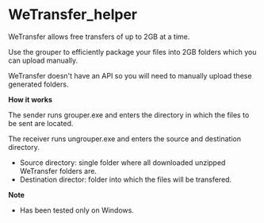 # WeTransfer_helper
WeTransfer allows free transfers of up to 2GB at a time.

Use the grouper to efficiently package your files into 2GB folders which you can upload manually.

WeTransfer doesn't have an API so you will need to manually upload these generated folders.


**How it works**

The sender runs grouper.exe and enters the directory in which the files to be sent are located.

The receiver runs ungrouper.exe and enters the source and destination directory.
- Source directory: single folder where all downloaded unzipped WeTransfer folders are.
- Destination director: folder into which the files will be transfered.


**Note**
- Has been tested only on Windows.
